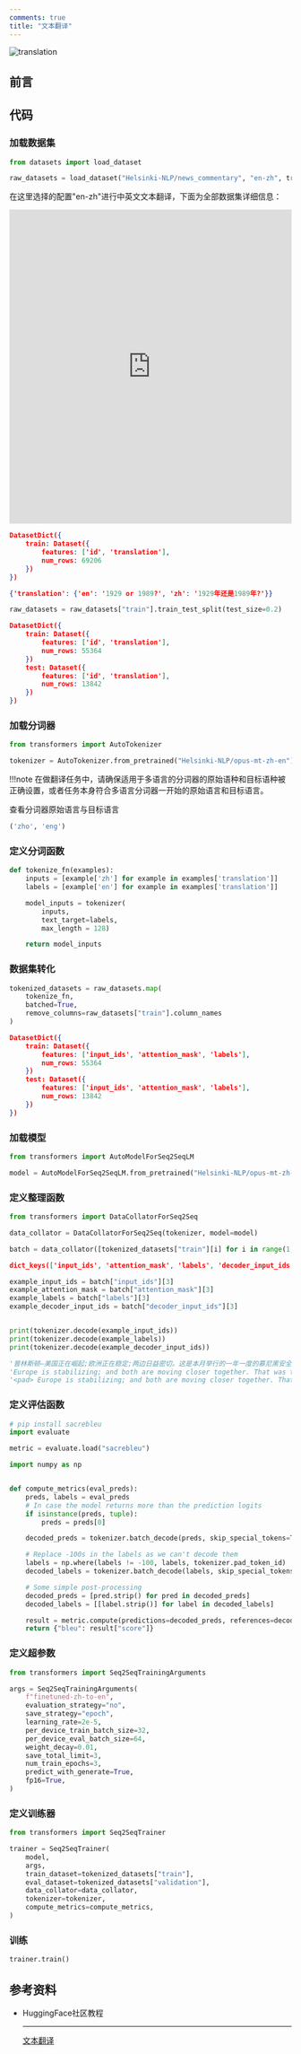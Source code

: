 ```yaml
---
comments: true
title: "文本翻译"
---
```


![translation](./imgs/translation.png)

## 前言

## 代码

### 加载数据集

```python
from datasets import load_dataset

raw_datasets = load_dataset("Helsinki-NLP/news_commentary", "en-zh", trust_remote_code=True)
```

在这里选择的配置"en-zh"进行中英文文本翻译，下面为全部数据集详细信息：

<iframe
  src="https://huggingface.co/datasets/Helsinki-NLP/news_commentary/embed/viewer/en-zh/train"
  frameborder="0"
  width="100%"
  height="560px"
></iframe>

```json title="raw_datasets"
DatasetDict({
    train: Dataset({
        features: ['id', 'translation'],
        num_rows: 69206
    })
})
```

```json title='raw_datasets["train"][0]'
{'translation': {'en': '1929 or 1989?', 'zh': '1929年还是1989年?'}}
```

```python
raw_datasets = raw_datasets["train"].train_test_split(test_size=0.2)
```

```json title="raw_datasets"
DatasetDict({
    train: Dataset({
        features: ['id', 'translation'],
        num_rows: 55364
    })
    test: Dataset({
        features: ['id', 'translation'],
        num_rows: 13842
    })
})
```

### 加载分词器

```python
from transformers import AutoTokenizer

tokenizer = AutoTokenizer.from_pretrained("Helsinki-NLP/opus-mt-zh-en")
```

!!!note
    在做翻译任务中，请确保适用于多语言的分词器的原始语种和目标语种被正确设置，或者任务本身符合多语言分词器一开始的原始语言和目标语言。

查看分词器原始语言与目标语言

```python title="tokenizer.source_lang, tokenizer.target_lang"
('zho', 'eng')
```

### 定义分词函数

```python
def tokenize_fn(examples):
    inputs = [example['zh'] for example in examples['translation']]
    labels = [example['en'] for example in examples['translation']]

    model_inputs = tokenizer(
        inputs,
        text_target=labels,
        max_length = 128)

    return model_inputs
```

### 数据集转化

```python
tokenized_datasets = raw_datasets.map(
    tokenize_fn,
    batched=True,
    remove_columns=raw_datasets["train"].column_names
)
```

```json title="tokenized_datasets"
DatasetDict({
    train: Dataset({
        features: ['input_ids', 'attention_mask', 'labels'],
        num_rows: 55364
    })
    test: Dataset({
        features: ['input_ids', 'attention_mask', 'labels'],
        num_rows: 13842
    })
})
```

### 加载模型

```python
from transformers import AutoModelForSeq2SeqLM

model = AutoModelForSeq2SeqLM.from_pretrained("Helsinki-NLP/opus-mt-zh-en")
```

### 定义整理函数

```python
from transformers import DataCollatorForSeq2Seq

data_collator = DataCollatorForSeq2Seq(tokenizer, model=model)
```

```python
batch = data_collator([tokenized_datasets["train"][i] for i in range(1, 3)])
```

```json title="batch.keys()"
dict_keys(['input_ids', 'attention_mask', 'labels', 'decoder_input_ids'])
```

```python
example_input_ids = batch["input_ids"][3]
example_attention_mask = batch["attention_mask"][3]
example_labels = batch["labels"][3]
example_decoder_input_ids = batch["decoder_input_ids"][3]


print(tokenizer.decode(example_input_ids))
print(tokenizer.decode(example_labels))
print(tokenizer.decode(example_decoder_input_ids))
```

```python
'普林斯顿—美国正在崛起;欧洲正在稳定;两边日益密切。这是本月举行的一年一度的慕尼黑安全会议(MSC)放出的主要信息。MSC是各国国防部长、外交部长、高级军官、议员、记者和各领域国家安全顾问参与的高规格会议。</s> <pad> <pad> <pad> <pad> <pad> <pad> <pad> <pad> <pad> <pad> <pad> <pad> <pad> <pad> <pad> <pad> <pad> <pad>'
'Europe is stabilizing; and both are moving closer together. That was the principal message earlier this month at the annual Munich Security Conference (MSC), a high-powered gathering of defense ministers, foreign ministers, senior military officials, parliamentarians, journalists, and national-security experts of every variety.</s> <unk> <unk> <unk> <unk> <unk> <unk> <unk> <unk> <unk> <unk> <unk> <unk> <unk> <unk> <unk> <unk> <unk> <unk> <unk> <unk>'
'<pad> Europe is stabilizing; and both are moving closer together. That was the principal message earlier this month at the annual Munich Security Conference (MSC), a high-powered gathering of defense ministers, foreign ministers, senior military officials, parliamentarians, journalists, and national-security experts of every variety.</s> <pad> <pad> <pad> <pad> <pad> <pad> <pad> <pad> <pad> <pad> <pad> <pad> <pad> <pad> <pad> <pad> <pad> <pad> <pad>'
```

### 定义评估函数

```python
# pip install sacrebleu
import evaluate

metric = evaluate.load("sacrebleu")
```

```python
import numpy as np


def compute_metrics(eval_preds):
    preds, labels = eval_preds
    # In case the model returns more than the prediction logits
    if isinstance(preds, tuple):
        preds = preds[0]

    decoded_preds = tokenizer.batch_decode(preds, skip_special_tokens=True)

    # Replace -100s in the labels as we can't decode them
    labels = np.where(labels != -100, labels, tokenizer.pad_token_id)
    decoded_labels = tokenizer.batch_decode(labels, skip_special_tokens=True)

    # Some simple post-processing
    decoded_preds = [pred.strip() for pred in decoded_preds]
    decoded_labels = [[label.strip()] for label in decoded_labels]

    result = metric.compute(predictions=decoded_preds, references=decoded_labels)
    return {"bleu": result["score"]}
```

### 定义超参数

```python
from transformers import Seq2SeqTrainingArguments

args = Seq2SeqTrainingArguments(
    f"finetuned-zh-to-en",
    evaluation_strategy="no",
    save_strategy="epoch",
    learning_rate=2e-5,
    per_device_train_batch_size=32,
    per_device_eval_batch_size=64,
    weight_decay=0.01,
    save_total_limit=3,
    num_train_epochs=3,
    predict_with_generate=True,
    fp16=True,
)
```

### 定义训练器

```python
from transformers import Seq2SeqTrainer

trainer = Seq2SeqTrainer(
    model,
    args,
    train_dataset=tokenized_datasets["train"],
    eval_dataset=tokenized_datasets["validation"],
    data_collator=data_collator,
    tokenizer=tokenizer,
    compute_metrics=compute_metrics,
)
```

### 训练

```python
trainer.train()
```

## 参考资料

<div class="grid cards" markdown>

- HuggingFace社区教程

    ---

    [文本翻译](https://huggingface.co/learn/nlp-course/zh-CN/chapter7/4)

</div>
